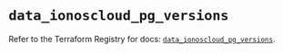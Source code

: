 # `data_ionoscloud_pg_versions`

Refer to the Terraform Registry for docs: [`data_ionoscloud_pg_versions`](https://registry.terraform.io/providers/ionos-cloud/ionoscloud/6.6.7/docs/data-sources/pg_versions).
